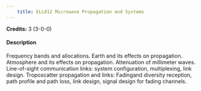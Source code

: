 ```yaml
---
    title: ELL812 Microwave Propagation and Systems
---
```

**Credits:** 3 (3-0-0)



#### Description 
Frequency bands and allocations. Earth and its effects on propagation. Atmosphere and its effects on propagation. Attenuation of millimeter waves. Line-of-sight communication links: system configuration, multiplexing, link design. Troposcatter propagation and links: Fadingand diversity reception, path profile and path loss, link design, signal design for fading channels.